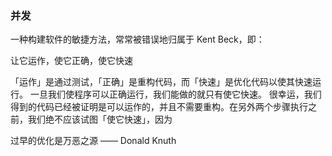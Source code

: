 ### 并发

一种构建软件的敏捷方法，常常被错误地归属于 Kent Beck，即：

让它运作，使它正确，使它快速

「运作」是通过测试，「正确」是重构代码，而「快速」是优化代码以使其快速运行。
一旦我们使程序可以正确运行，我们能做的就只有使它快速。
很幸运，我们得到的代码已经被证明是可以运作的，并且不需要重构。在另外两个步骤执行之前，我们绝不应该试图「使它快速」，因为

过早的优化是万恶之源 —— Donald Knuth